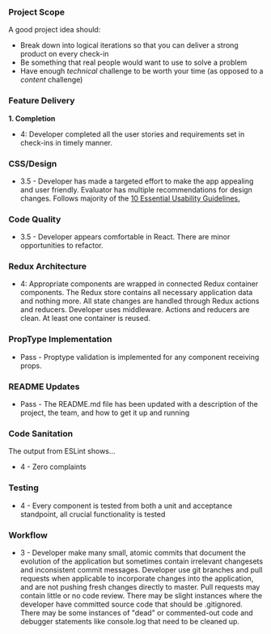 ### Project Scope

A good project idea should:

* Break down into logical iterations so that you can deliver a strong product on every check-in
* Be something that real people would want to use to solve a problem
* Have enough *technical* challenge to be worth your time (as opposed to a *content* challenge)

### Feature Delivery

**1. Completion**

* 4: Developer completed all the user stories and requirements set in check-ins in timely manner.

### CSS/Design

- 3.5 - Developer has made a targeted effort to make the app appealing and user friendly. Evaluator has multiple recommendations for design changes. Follows majority of the [10 Essential Usability Guidelines.](https://speckyboy.com/10-essential-web-application-usability-guidelines/)

### Code Quality

- 3.5 - Developer appears comfortable in React. There are minor opportunities to refactor.

### Redux Architecture

* 4: Appropriate components are wrapped in connected Redux container components. The Redux store contains all necessary application data and nothing more. All state changes are handled through Redux actions and reducers. Developer uses middleware. Actions and reducers are clean. At least one container is reused.

### PropType Implementation

- Pass - Proptype validation is implemented for any component receiving props.

### README Updates

- Pass - The README.md file has been updated with a description of the project, the team, and how to get it up and
  running

### Code Sanitation

The output from ESLint shows…

* 4 - Zero complaints

### Testing

- 4 - Every component is tested from both a unit and acceptance standpoint, all crucial functionality is tested

### Workflow

- 3 - Developer make many small, atomic commits that document the evolution of the application but sometimes contain irrelevant changesets and inconsistent commit messages. Developer use git branches and pull requests when applicable to incorporate changes into the application, and are not pushing fresh changes directly to master. Pull requests may contain little or no code review. There may be slight instances where the developer have committed source code that should be .gitignored. There may be some instances of "dead" or commented-out code and debugger statements like console.log that need to be cleaned up.

